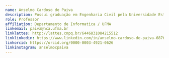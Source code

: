 ```yaml
---
name: Anselmo Cardoso de Paiva
description: Possui graduação em Engenharia Civil pela Universidade Estadual do Maranhão (1990), mestrado em Engenharia Civil - Estruturas pela Pontifícia Universidade Católica do Rio de Janeiro (1993) e doutorado em Informática pela Pontifícia Universidade Católica do Rio de Janeiro (2001). Professor Titular da Universidade Federal do Maranhão. Sendo coordenador do Núcleo de Computação Aplicada NCA-UFMA. 
role: Professor
affiliation: Departamento de Informatica / UFMA
linkemail: paiva@nca.ufma.br
linklattes: http://lattes.cnpq.br/6446831084215512
linklinkedin: https://www.linkedin.com/in/anselmo-cardoso-de-paiva-687617238/
linkorcid: https://orcid.org/0000-0003-4921-0626
linkinstagram: anselmocpaiva
---
```


